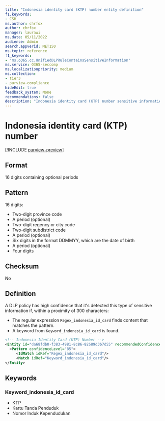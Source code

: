 ```yaml
---
title: "Indonesia identity card (KTP) number entity definition"
f1.keywords:
- CSH
ms.author: chrfox
author: chrfox
manager: laurawi
ms.date: 05/11/2022
audience: Admin
search.appverid: MET150
ms.topic: reference
f1_keywords:
- 'ms.o365.cc.UnifiedDLPRuleContainsSensitiveInformation'
ms.service: O365-seccomp
ms.localizationpriority: medium
ms.collection:
- tier3
- purview-compliance
hideEdit: true
feedback_system: None
recommendations: false
description: "Indonesia identity card (KTP) number sensitive information type entity definition."
---
```


# Indonesia identity card (KTP) number

[!INCLUDE [purview-preview](../includes/purview-preview.md)]

## Format

16 digits containing optional periods

## Pattern

16 digits:

- Two-digit province code
- A period (optional)
- Two-digit regency or city code
- Two-digit subdistrict code
- A period (optional)
- Six digits in the format DDMMYY, which are the date of birth
- A period (optional)
- Four digits

## Checksum

No

## Definition

A DLP policy has high confidence that it's detected this type of sensitive information if, within a proximity of 300 characters:

- The regular expression `Regex_indonesia_id_card` finds content that matches the pattern.
- A keyword from `Keyword_indonesia_id_card` is found.

```xml
<!-- Indonesia Identity Card (KTP) Number -->
<Entity id="da68fdb0-f383-4981-8c86-82689d3b7d55" recommendedConfidence="85" patternsProximity="300">
  <Pattern confidenceLevel="85">
     <IdMatch idRef="Regex_indonesia_id_card"/>
     <Match idRef="Keyword_indonesia_id_card"/>
</Entity>
```

## Keywords

### Keyword_indonesia_id_card

- KTP
- Kartu Tanda Penduduk
- Nomor Induk Kependudukan
